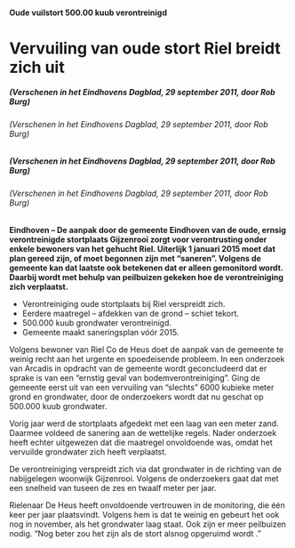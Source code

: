 #### Oude vuilstort 500.00 kuub verontreinigd

# Vervuiling van oude stort Riel breidt zich uit

##### _(Verschenen in het Eindhovens Dagblad, 29 september 2011, door Rob Burg)_
###### _(Verschenen in het Eindhovens Dagblad, 29 september 2011, door Rob Burg)_
##### (Verschenen in het Eindhovens Dagblad, 29 september 2011, door Rob Burg)
###### (Verschenen in het Eindhovens Dagblad, 29 september 2011, door Rob Burg)

**Eindhoven – De aanpak door de gemeente Eindhoven van de oude, ernsig verontreinigde stortplaats Gijzenrooi zorgt voor verontrusting onder enkele bewoners van het gehucht Riel. Uiterlijk 1 januari 2015 moet dat plan gereed zijn, of moet begonnen zijn met “saneren”. Volgens de gemeente kan dat laatste ook betekenen dat er alleen gemonitord wordt. Daarbij wordt met behulp van peilbuizen gekeken hoe de verontreiniging zich verplaatst.**

- Verontreiniging oude stortplaats bij Riel verspreidt zich.
- Eerdere maatregel – afdekken van de grond – schiet tekort.
- 500.000 kuub grondwater verontreinigd.
- Gemeente maakt saneringsplan vóór 2015.

Volgens bewoner van Riel Co de Heus doet de aanpak van de gemeente te weinig recht aan het urgente en spoedeisende probleem. In een onderzoek van Arcadis in opdracht van de gemeente wordt geconcludeerd dat er sprake is van een “ernstig geval van bodemverontreiniging”. Ging de gemeente eerst uit van een vervuiling van “slechts” 6000 kubieke meter grond en grondwater, door de onderzoekers wordt dat nu geschat op 500.000 kuub grondwater.

Vorig jaar werd de stortplaats afgedekt met een laag van een meter zand. Daarmee voldeed de sanering aan de wettelijke regels. Nader onderzoek heeft echter uitgewezen dat die maatregel onvoldoende was, omdat het vervuilde grondwater zich heeft verplaatst.

De verontreiniging verspreidt zich via dat grondwater in de richting van de nabijgelegen woonwijk Gijzenrooi. Volgens de onderzoekers gaat dat met een snelheid van tuseen de zes en twaalf meter per jaar.

Rielenaar De Heus heeft onvoldoende vertrouwen in de monitoring, die één keer per jaar plaatsvindt. Volgens hem is dat te weinig en gebeurt het ook nog in november, als het grondwater laag staat.  Ook zijn er meer peilbuizen nodig. “Nog beter zou het zijn als de stort alsnog opgeruimd wordt .”
